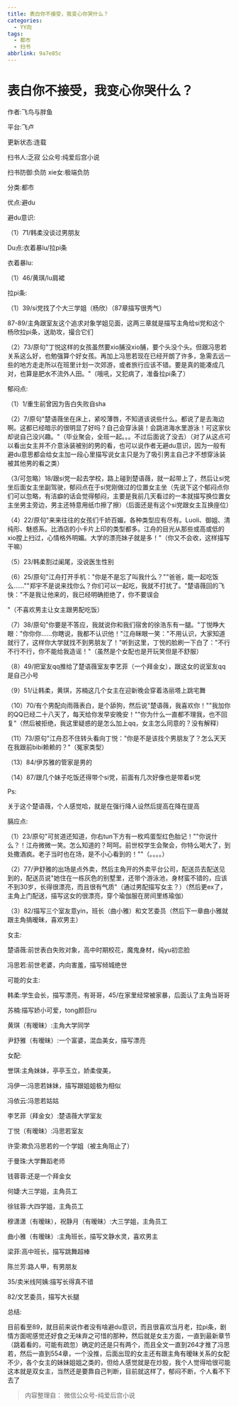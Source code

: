 ```yaml
---
title: 表白你不接受，我变心你哭什么？
categories:
  - YY向
tags:
  - 都市
  - 扫书
abbrlink: 9a7e85c
---
```

# 表白你不接受，我变心你哭什么？
作者:飞鸟与胖鱼

平台:飞卢

更新状态:连载

扫书人:乏寂 公众号:纯爱后宫小说

扫书防御:负防 xie女:极端负防

分类:都市

优点:避du

避du意识:

（1）71/韩柔没谈过男朋友

Du点:衣着暴lu/拉pi条

衣着暴lu:

（1）46/黄琪/lu肩裙

拉pi条:

（1）39/si党找了个大三学姐（杨欣）（87章描写很秀气）

87-89/主角跟室友这个追求对象学姐见面，这两三章就是描写主角给si党和这个杨欣拉pi条，送助攻，撮合它们

（2）73/原句"丁悦这样的女孩虽然要xio脯没xio脯，要个头没个头。但跟冯思若关系这么好，也勉强算个好女孩。再加上冯思若现在已经开朗了许多，急需去远一些的地方走走所以在班里计划一次郊游，或者旅行应该不错。要是真的能凑成几对，也算是肥水不流外人田。"（哦吼，又犯病了，准备拉pi条了）

郁闷点:

（1）1/重生前曾因为告白失败自sha

（2）7/原句"楚语薇坐在床上，紧咬薄唇，不知道该说些什么。都说了是去海边啊。这都已经暗示的很明显了好吗？自己会穿泳装！会跳进海水里游泳！可这家伙却说自己没兴趣。"（毕业聚会，全班一起。。。不过后面说了没去）（对了从这点可以看出女主并不介意泳装被别的男的看，也可以说作者无避du意识，因为一般有避du意思都会给女主加一段心里描写说女主只是为了吸引男主自己才不想穿泳装被其他男的看之类）

（3/可忽略）18/跟si党一起去学校，路上碰到楚语薇，就一起带上了，然后让si党坐后面女主坐副驾驶，郁闷点在于si党刚做过的位置女主坐（先说下这个郁闷点你们可以忽略，有洁癖的话会觉得郁闷，主要是我前几天看过的一本就描写换位置女主坐男主旁边，男主还特意用纸巾擦了擦）（后面还是有这个si党跟女主互换座位）

（4）22/原句"来来往往的女孩们千娇百媚，各种类型应有尽有。Luoli、御姐、清纯形、魅惑系。比酒店的小卡片上印的类型都多。江舟的目光从那些或高或低的xio膛上扫过，心情格外明媚。大学的漂亮妹子就是多！"（你又不会收，这样描写干嘛）

（5）23/韩柔割过阑尾，没说医生性别

（6）25/原句"江舟打开手机："你是不是忘了叫我什么？""爸爸，能一起吃饭么......""郑宇不是说来找你么？你们可以一起吃，我就不打扰了。"楚语薇回的飞快："不是我让他来的，我已经明确拒绝了，你不要误会

"（不喜欢男主让女主跟男配吃饭）

（7）38/原句"你要是不答应，我就说你和我们宿舍的徐浩东有一腿。"丁悦睁大眼："你你你......你瞎说，我都不认识他！"江舟眯眼一笑："不用认识，大家知道就行了，这样你大学就找不到男朋友了！"听到这里，丁悦的脸刷一下白了："不行不行不行，你不能给我造谣！"（虽然是个女配也是开玩笑但是不舒服）

（8）49/把室友qq推给了楚语薇室友李艺菲（一个拜金女），跟这女的说室友qq是自己小号

（9）51/让韩柔，黄琪，苏楠这几个女主在迎新晚会穿着洛丽塔上跳宅舞

（10）70/有个男配向雨薇表白，是个舔狗，然后说"楚语薇，我喜欢你！""我加你的QQ已经二十八天了，每天给你发早安晚安！""你为什么一直都不理我，也不回复"（然后被拒绝，我这里疑惑的是怎么加上qq，女主怎么同意的？没有解释）

（11）73/原句"江舟忍不住转头看向丁悦："你是不是该找个男朋友了？怎么天天在我跟前bibi赖赖的？"（冤家类型）

（13）84/伊苏雅的管家是男的

（14）87/跟几个妹子吃饭还得带个si党，前面有几次好像也是带着si党

Ps:

关于这个楚语薇，个人感觉哈，就是在强行降人设然后提高在降在提高

膈应点:

（1）23/原句"可贫道还知道，你右tun下方有一枚鸡蛋型红色胎记！""你说什么？！江舟微微一笑。怎么知道的？呵呵。前世校学生会聚会，你特么喝大了，到处撒酒疯。老子当时也在场，是不小心看到的！""（。。。。）

（2）77/尹舒雅的出场是点外卖，然后主角开的外卖平台公司，配送员去配送见到的，配送员说"她住在一栋灰色的别墅里，还带个游泳池，身材蛮不错的，应该不到30岁，长得很漂亮，而且很有气质"（通过男配描写女主？）（然后更ex了，主角上门配送，描写这女的很漂亮，穿个瑜伽服在房间里练瑜伽）

（3）82/描写三个室友意yin，班长（曲小雅）和文艺委员（然后下一章曲小雅就跟主角搞暧昧，喜欢男主）

女主:

楚语薇:前世表白失败对象，高中时期校花，魔鬼身材，纯yu初恋脸

冯思若:前世老婆，内向害羞，描写倾城绝世

可能的女主:

韩柔:学生会长，描写漂亮，有哥哥，45/在家里经常被家暴，后面认了主角当哥哥

苏楠:描写娇小可爱，tong颜巨ru

黄琪（有暧昧）:主角大学同学

尹舒雅（有暧昧）:一个富婆，混血美女，描写漂亮

女配:

誉琪:主角妹妹，亭亭玉立，娇柔俊美，

冯伊一:冯思若妹妹，描写跟姐姐极为相似

冯依云:冯思若姑姑

李艺菲（拜金女）:楚语薇大学室友

丁悦（有暧昧）:冯思若室友

许雯:欺负冯思若的一个学姐（被主角阻止了）

于曼珠:大学舞蹈老师

钱蓉蓉:还是一个拜金女

何婕:大三学姐，主角员工

徐铉蓉:大四学姐，主角员工

穆潇潇（有暧昧），祝静月（有暧昧）:大三学姐，主角员工

曲小雅（有暧昧）:主角班长，描写文静水灵，喜欢男主

梁菲:高中班长，描写跳舞超棒

陈兰芳:路人甲，有男朋友

35/卖米线阿姨:描写长得真不错

82/文艺委员，描写大长腿

总结:

目前看至89，就目前来说作者没有啥避du意识，而且很喜欢当月老，拉pi条，剧情方面呢感觉还好食之无味弃之可惜的那种，然后就是女主方面，一直到最新章节（跳着看的，可能有疏忽）确定的还是只有两个，而且全文一直到264才推了冯思若，然后一直到554章，一个没推，后面出现的女主还有跟主角有暧昧关系的女配不少，各个女主的妹妹姐姐之类的，但给人感觉就是在炒股，我个人觉得哈很可能这本就是双女主，当然还是要靠自己判断，目前就这样了，郁闷不断，个人看不下去了


> 内容整理自： 微信公众号-纯爱后宫小说